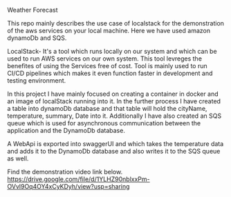 Weather Forecast 

This repo mainly describes the use case of localstack for the demonstration of the aws services on your local machine. Here we have used amazon dynamoDb and SQS.

LocalStack- It's a tool which runs locally on our system and which can be used to run AWS services on our own system. This tool levreges the benefites of using the Services free of cost. Tool is mainly used to run CI/CD pipelines which makes it even function faster in development and testing environment.

In this project I have mainly focused on creating a container in docker and an image of localStack running into it. In the further process I have created a table into dynamoDb database and that table will hold the cityName, temperature, summary, Date into it. Additionally I have also created an SQS queue which is used for asynchronous communication between the application and the DynamoDb database.

A WebApi is exported into swaggerUI and which takes the temperature data and adds it to the DynamoDb database and also writes it to the SQS queue as well.

Find the demonstration video link below.
https://drive.google.com/file/d/1YLHZ90nblxxPm-OVvl9Oq4OY4xCyKDyh/view?usp=sharing
